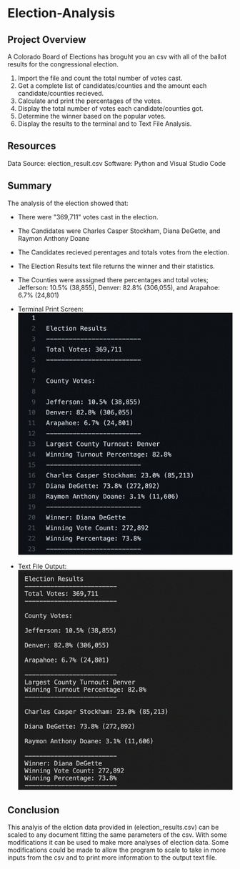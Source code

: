 # Election-Analysis

## Project Overview
A Colorado Board of Elections has broguht you an csv with all of the ballot results for the congressional election.
1. Import the file and count the total number of votes cast.
2. Get a complete list of candidates/counties and the amount each candidate/counties recieved.
3. Calculate and print the percentages of the votes.
4. Display the total number of votes each candidate/counties got.
5. Determine the winner based on the popular votes.
6. Display the results to the terminal and to Text File Analysis.

## Resources
Data Source: election_result.csv
Software: Python and Visual Studio Code

## Summary
The analysis of the election showed that:
- There were "369,711" votes cast in the election.
- The Candidates were Charles Casper Stockham, Diana DeGette, and Raymon Anthony Doane
- The Candidates recieved perentages and totals votes from the election.
- The Election Results text file returns the winner and their statistics.
- The Counties were asssigned there percentages and total votes; Jefferson: 10.5% (38,855), Denver: 82.8% (306,055), and Arapahoe: 6.7% (24,801)
- Terminal Print Screen:
![image_name](Election_terminal.png)

- Text File Output:
![image_name](Election_text.png)

## Conclusion
This analyis of the elction data provided in (election_results.csv) can be scaled to any document fitting the same parameters of the csv. With some modifications it can be used to make more analyses of election data. Some modifications could be made to allow the program to scale to take in more inputs from the csv and to print more information to the output text file.

